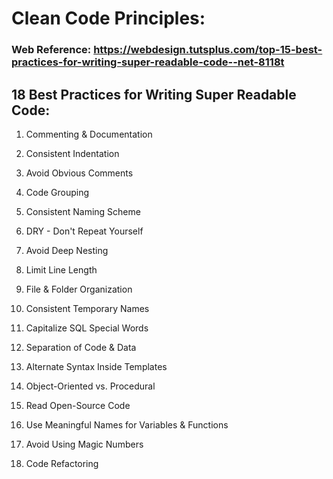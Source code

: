 # Clean Code Principles:

### Web Reference: https://webdesign.tutsplus.com/top-15-best-practices-for-writing-super-readable-code--net-8118t


## 18 Best Practices for Writing Super Readable Code:

1. Commenting & Documentation

2. Consistent Indentation

3. Avoid Obvious Comments

4. Code Grouping

5. Consistent Naming Scheme

6. DRY - Don't Repeat Yourself

7. Avoid Deep Nesting

8. Limit Line Length

9. File & Folder Organization

10. Consistent Temporary Names

11. Capitalize SQL Special Words

12. Separation of Code & Data

13. Alternate Syntax Inside Templates

14. Object-Oriented vs. Procedural

15. Read Open-Source Code

16. Use Meaningful Names for Variables & Functions

17. Avoid Using Magic Numbers

18. Code Refactoring
